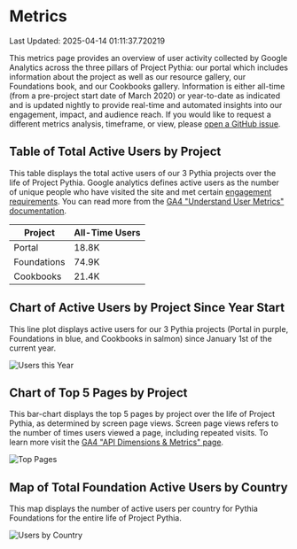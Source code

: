 # Metrics 

Last Updated: 2025-04-14 01:11:37.720219

This metrics page provides an overview of user activity collected by Google Analytics across the three pillars of Project Pythia: our portal which includes information about the project as well as our resource gallery, our Foundations book, and our Cookbooks gallery. Information is either all-time (from a pre-project start date of March 2020) or year-to-date as indicated and is updated nightly to provide real-time and automated insights into our engagement, impact, and audience reach. If you would like to request a different metrics analysis, timeframe, or view, please [open a GitHub issue](https://github.com/ProjectPythia/projectpythia.github.io/issues/new/choose).

## Table of Total Active Users by Project

This table displays the total active users of our 3 Pythia projects over the life of Project Pythia. Google analytics defines active users as the number of unique people who have visited the site and met certain [engagement requirements](https://support.google.com/analytics/answer/9234069?sjid=8697784525616937194-NC). You can read more from the [GA4 "Understand User Metrics" documentation](https://support.google.com/analytics/answer/12253918?hl=en).

| Project | All-Time Users |
| ----- | ----- |
| Portal | 18.8K |
| Foundations | 74.9K |
| Cookbooks | 21.4K |

## Chart of Active Users by Project Since Year Start

This line plot displays active users for our 3 Pythia projects (Portal in purple, Foundations in blue, and Cookbooks in salmon) since January 1st of the current year.

![Users this Year](metrics/thisyear.png)

## Chart of Top 5 Pages by Project

This bar-chart displays the top 5 pages by project over the life of Project Pythia, as determined by screen page views. Screen page views refers to the number of times users viewed a page, including repeated visits. To learn more visit the [GA4 "API Dimensions & Metrics" page](https://developers.google.com/analytics/devguides/reporting/data/v1/api-schema).

![Top Pages](metrics/toppages.png)

## Map of Total Foundation Active Users by Country

This map displays the number of active users per country for Pythia Foundations for the entire life of Project Pythia.

![Users by Country](metrics/bycountry.png)

